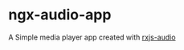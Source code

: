 # ngx-audio-app
A Simple media player app created with [rxjs-audio](https://github.com/imsingh/rxjs-audio/)

